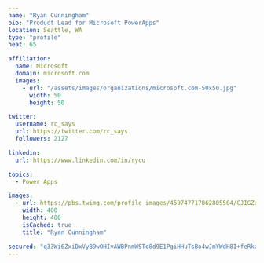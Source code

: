 ```yaml
---
name: "Ryan Cunningham"
bio: "Product Lead for Microsoft PowerApps"
location: Seattle, WA
type: "profile"
heat: 65

affiliation:
  name: Microsoft
  domain: microsoft.com
  images:
    - url: "/assets/images/organizations/microsoft.com-50x50.jpg"
      width: 50
      height: 50

twitter:
  username: rc_says
  url: https://twitter.com/rc_says
  followers: 2127

linkedin:
  url: https://www.linkedin.com/in/rycu

topics:
  - Power Apps

images:
  - url: https://pbs.twimg.com/profile_images/459747717862805504/CJIGZejd_400x400.png
    width: 400
    height: 400
    isCached: true
    title: "Ryan Cunningham"

secured: "q33Wi6ZxiDxVy89wOHIvAWBPnmWSTc8d9E1PgiHHuTsBo4wJmYWdH8I+feRkzTvuEy5X7WCYz1s8SsqcgXuyMMfJHI/JUoE6d2NhtEZkCPRXmW3omRBeEVCDpQAG/4ijwjErszaz9vunpxc5P3v++rssz1Ek19ABPeUWpiPatAbwz7SuIHTu7XCU+bspoMcEECsQRwnEhThAcANUJNHKq7jlmuUjb+VXt/T8wCarWKvT+2RyY/oAqmnIXTMnjfNILEKf2MaSgY5k2iuY0vhfKedK+ehIxkiLegfhpIB5fc4lndfGmrDlpjjevVhgsq2zyDd6K8F8wXwfTZvo+WyoH388pDS5W2PsgX6G6y/FLArSNN25YWmzJndHRVmJdORSst7OFp06596Fa97QYA/WtQpQ0iaIWgddeNkg4YVOTB4=;/CraxdprDM/yp9tvP9/1RA=="
---
```


